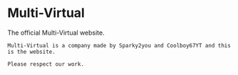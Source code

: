 # Multi-Virtual

The official Multi-Virtual website.

`Multi-Virtual is a company made by Sparky2you and Coolboy67YT and this is the website.`

```
Please respect our work.
```
